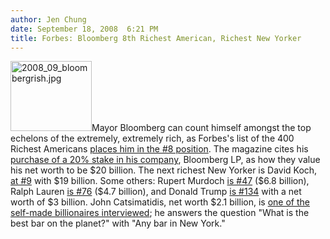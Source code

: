```yaml
---
author: Jen Chung
date: September 18, 2008  6:21 PM
title: Forbes: Bloomberg 8th Richest American, Richest New Yorker
---
```


<p><img alt="2008_09_bloombergrish.jpg" src="https://web.archive.org/web/20111117112042im_/http://gothamist.com/attachments/jen/2008_09_bloombergrish.jpg" width="130" height="112" class="right">Mayor Bloomberg can count himself amongst the top echelons of the extremely, extremely rich, as Forbes&apos;s list of the 400 Richest Americans <a href="https://web.archive.org/web/20111117112042/http://www.forbes.com/lists/2008/54/400list08_Michael-Bloomberg_C610.html">places him in the #8 position</a>.  The magazine cites his  <a href="https://web.archive.org/web/20111117112042/http://gothamist.com/2008/07/17/bloomberg_has_many_more_billions_th.php">purchase of a 20% stake in his company</a>, Bloomberg LP, as how they value his net worth to be $20 billion.  The next richest New Yorker is David Koch, <a href="https://web.archive.org/web/20111117112042/http://www.forbes.com/lists/2008/54/400list08_David-Koch_QMFE.html">at #9</a> with $19 billion.  Some others: Rupert Murdoch <a href="https://web.archive.org/web/20111117112042/http://www.forbes.com/lists/2008/54/400list08_Rupert-Murdoch_639W.html">is #47</a> ($6.8 billion), Ralph Lauren <a href="https://web.archive.org/web/20111117112042/http://www.forbes.com/lists/2008/54/400list08_Ralph-Lauren_QY7D.html">is #76</a> ($4.7 billion), and Donald Trump <a href="https://web.archive.org/web/20111117112042/http://www.forbes.com/lists/2008/54/400list08_Donald-Trump_U5WX.html">is #134</a> with a net worth of $3 billion. John Catsimatidis, net worth $2.1 billion, is <a href="https://web.archive.org/web/20111117112042/http://www.forbes.com/2008/09/16/self-made-secrets-ent-manage-cx_bn_selfmadesecrets08_0916catsimatidissurvey.html">one of the self-made billionaires interviewed</a>; he answers the question &quot;What is the best bar on the planet?&quot; with &quot;Any bar in New York.&quot;</p>